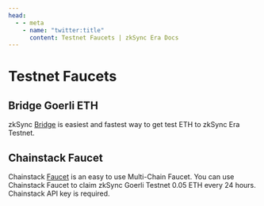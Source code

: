 ```yaml
---
head:
  - - meta
    - name: "twitter:title"
      content: Testnet Faucets | zkSync Era Docs
---
```


# Testnet Faucets

## Bridge Goerli ETH

zkSync [Bridge](https://zksync.io/explore#bridges) is easiest and fastest way to get test ETH to zkSync Era Testnet.

## Chainstack Faucet

Chainstack [Faucet](https://faucet.chainstack.com/zksync-testnet-faucet) is an easy to use Multi-Chain Faucet. You can use Chainstack Faucet to claim zkSync Goerli Testnet 0.05 ETH every 24 hours. Chainstack API key is required.
